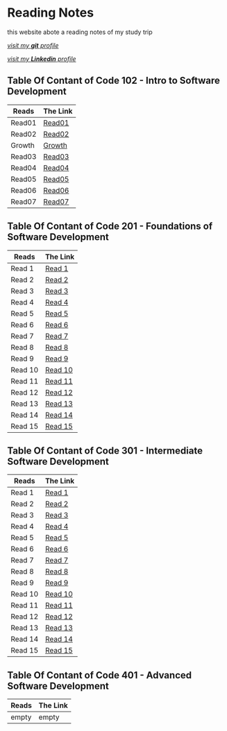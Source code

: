 
# Reading Notes

this website abote a reading notes of my study trip 

[*visit my **git** profile*](https://github.com/saja123321)

[*visit my **Linkedin** profile*](https://www.linkedin.com/in/sajamalkawi1995/)


## Table Of Contant of Code 102 - Intro to Software Development


|       Reads    |   The Link                                                           |
|----------------|----------------------------------------------------------------------|
|       Read01   |[Read01](https://saja123321.github.io/reading-notes/Read01)           |
|       Read02   |[Read02](https://saja123321.github.io/reading-notes/read02)           |
|       Growth   |[Growth](https://saja123321.github.io/reading-notes/growthMindset)    |
|       Read03   |[Read03](https://saja123321.github.io/reading-notes/read03)           |
|       Read04   |[Read04](https://saja123321.github.io/reading-notes/read04)           |
|       Read05   |[Read05](https://saja123321.github.io/reading-notes/read05)           |
|       Read06   |[Read06](https://saja123321.github.io/reading-notes/read06)           |
|       Read07   |[Read07](https://saja123321.github.io/reading-notes/read07)           |



## Table Of Contant of Code 201 - Foundations of Software Development

|       Reads    |   The Link                                                           |
|----------------|----------------------------------------------------------------------|
|      Read 1    |     [Read 1](https://saja123321.github.io/reading-notes/class-01)    |
|      Read 2    |     [Read 2](https://saja123321.github.io/reading-notes/class-02)    |
|      Read 3    |     [Read 3](https://saja123321.github.io/reading-notes/class-03)    |
|      Read 4    |     [Read 4](https://saja123321.github.io/reading-notes/class04)     |
|      Read 5    |     [Read 5](https://saja123321.github.io/reading-notes/class-05)    |
|      Read 6    |     [Read 6](https://saja123321.github.io/reading-notes/class-06)    |
|      Read 7    |     [Read 7](https://saja123321.github.io/reading-notes/class-07)    |
|      Read 8    |     [Read 8](https://saja123321.github.io/reading-notes/class-08)    |
|      Read 9    |     [Read 9](https://saja123321.github.io/reading-notes/class-09)    |
|      Read 10   |     [Read 10](https://saja123321.github.io/reading-notes/class-10)   |
|      Read 11   |     [Read 11](https://saja123321.github.io/reading-notes/class11)    |
|      Read 12   |     [Read 12](https://saja123321.github.io/reading-notes/class12)    |
|      Read 13   |     [Read 13](https://saja123321.github.io/reading-notes/class13)    |
|      Read 14   |     [Read 14](https://saja123321.github.io/reading-notes/class14)    |
|      Read 15   |     [Read 15](https://saja123321.github.io/reading-notes/class15)    |




## Table Of Contant of Code 301 - Intermediate Software Development

|       Reads    |   The Link                                                                 |
|----------------|----------------------------------------------------------------------------|
|      Read 1    |     [Read 1](https://saja123321.github.io/reading-notes/class301-01)       |
|      Read 2    |     [Read 2](https://saja123321.github.io/reading-notes/class301-02)       |
|      Read 3    |     [Read 3](https://saja123321.github.io/reading-notes/class301-03)       |
|      Read 4    |     [Read 4](https://saja123321.github.io/reading-notes/class301-04)       |
|      Read 5    |     [Read 5](https://saja123321.github.io/reading-notes/class301-05)       |
|      Read 6    |     [Read 6](https://saja123321.github.io/reading-notes/class301-06)       |
|      Read 7    |     [Read 7](https://saja123321.github.io/reading-notes/class301-07)       |
|      Read 8    |     [Read 8](https://saja123321.github.io/reading-notes/class301-08)       |
|      Read 9    |     [Read 9](https://saja123321.github.io/reading-notes/class301-09)       |
|      Read 10   |     [Read 10](https://saja123321.github.io/reading-notes/class301-10)      |
|      Read 11   |     [Read 11](https://saja123321.github.io/reading-notes/class301-11)      |
|      Read 12   |     [Read 12](https://saja123321.github.io/reading-notes/class301-12)      |
|      Read 13   |     [Read 13](https://saja123321.github.io/reading-notes/class301-13)      |
|      Read 14   |     [Read 14](https://saja123321.github.io/reading-notes/class301-14)      |
|      Read 15   |     [Read 15](https://saja123321.github.io/reading-notes/class301-15)      |


## Table Of Contant of Code 401 - Advanced Software Development

|       Reads    |   The Link                                                           |
|----------------|----------------------------------------------------------------------|
|  empty         |    empty                                                             |


